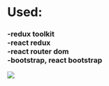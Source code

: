 <h1>Used: </h1>

<h3> 
-redux toolkit </br>
-react redux </br>
-react router dom</br>
-bootstrap, react bootstrap</br> 
</h3>

<img src="../Zight Recording 2024-06-21 at 07.35.19 PM.gif" />
